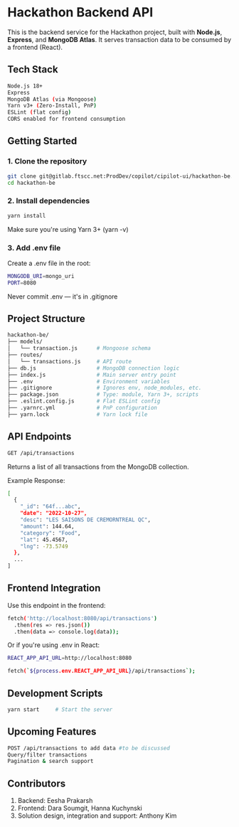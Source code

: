 # Hackathon Backend API
This is the backend service for the Hackathon project, built with **Node.js**, **Express**, and **MongoDB Atlas**. It serves transaction data to be consumed by a frontend (React).

## Tech Stack

```bash
Node.js 18+
Express
MongoDB Atlas (via Mongoose)
Yarn v3+ (Zero-Install, PnP)
ESLint (flat config)
CORS enabled for frontend consumption
```

## Getting Started

### 1. Clone the repository

```bash
git clone git@gitlab.ftscc.net:ProdDev/copilot/cipilot-ui/hackathon-be.git
cd hackathon-be
```

### 2. Install dependencies

```bash
yarn install
```

Make sure you're using Yarn 3+ (yarn -v)

### 3. Add .env file

Create a .env file in the root:

```bash
MONGODB_URI=mongo_uri
PORT=8080
```

Never commit .env — it's in .gitignore

## Project Structure

```bash
hackathon-be/
├── models/
│   └── transaction.js      # Mongoose schema
├── routes/
│   └── transactions.js     # API route
├── db.js                   # MongoDB connection logic
├── index.js                # Main server entry point
├── .env                    # Environment variables
├── .gitignore              # Ignores env, node_modules, etc.
├── package.json            # Type: module, Yarn 3+, scripts
├── .eslint.config.js       # Flat ESLint config
├── .yarnrc.yml             # PnP configuration
├── yarn.lock               # Yarn lock file
```

## API Endpoints

```bash
GET /api/transactions
```

Returns a list of all transactions from the MongoDB collection.

Example Response:

```bash
[
  {
    "_id": "64f...abc",
    "date": "2022-10-27",
    "desc": "LES SAISONS DE CREMORNTREAL QC",
    "amount": 144.64,
    "category": "Food",
    "lat": 45.4567,
    "lng": -73.5749
  },
  ...
]
```

## Frontend Integration

Use this endpoint in the frontend:

```bash
fetch('http://localhost:8080/api/transactions')
  .then(res => res.json())
  .then(data => console.log(data));
```

Or if you're using .env in React:

```bash
REACT_APP_API_URL=http://localhost:8080

fetch(`${process.env.REACT_APP_API_URL}/api/transactions`);
```

## Development Scripts

```bash
yarn start     # Start the server
```

## Upcoming Features

```bash
POST /api/transactions to add data #to be discussed
Query/filter transactions
Pagination & search support
```

## Contributors

1. Backend: Eesha Prakarsh
2. Frontend: Dara Soumgit, Hanna Kuchynski
3. Solution design, integration and support: Anthony Kim











